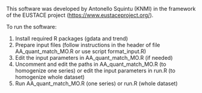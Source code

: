 This software was developed by Antonello Squintu (KNMI) in the framework of the EUSTACE project (https://www.eustaceproject.org/).

To run the software:

1. Install required R packages (gdata and trend)
2. Prepare input files (follow instructions in the header of file AA_quant_match_MO.R or use script format_input.R)
3. Edit the input parameters in AA_quant_match_MO.R (if needed)
4. Uncomment and edit the paths in AA_quant_match_MO.R (to homogenize one series) or edit the input parameters in run.R (to homogenize whole dataset)
5. Run AA_quant_match_MO.R (one series) or run.R (whole dataset)